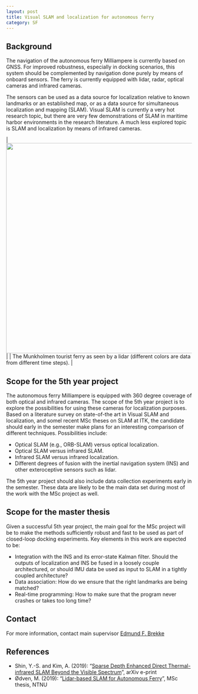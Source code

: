 ```yaml
---
layout: post
title: Visual SLAM and localization for autonomous ferry
category: SF
---
```

## Background
The navigation of the autonomous ferry Milliampere is currently based on GNSS. For improved robustness, especially in docking scenarios,
this system should be complemented by navigation done purely by means of onboard sensors. 
The ferry is currently equipped with lidar, radar, optical cameras and infrared cameras. 

The sensors can be used as a data source for localization relative to known landmarks or an established map, or as a data source for simultaneous localization and mapping (SLAM). 
Visual SLAM is currently a very hot research topic, but there are very few demonstrations of SLAM in maritime harbor environments in the research literature. 
A much less explored topic is SLAM and localization by means of infrared cameras. 

|<img src="{{site.url}}/assets/eskilfergecropped.jpg" width="570"> | 
| The Munkholmen tourist ferry as seen by a lidar (different colors are data from different time steps). | 

## Scope for the 5th year project

The autonomous ferry Milliampere is equipped with 360 degree coverage of both optical and infrared cameras. The scope of the 5th year project is to explore the possibilities for using these cameras for localization purposes. Based on a literature survey on state-of-the art in Visual SLAM and localization, and somel recent MSc theses on SLAM at ITK, the candidate should early in the semester make plans for an interesting comparison of different techniques. Possibilities include:
- Optical SLAM (e.g., ORB-SLAM) versus optical localization. 
- Optical SLAM versus infrared SLAM. 
- Infrared SLAM versus infrared localization. 
- Different degrees of fusion with the inertial navigation system (INS) and other exteroceptive sensors such as lidar.

The 5th year project should also include data collection experiments early in the semester. These data are likely to be the main data set during most of the work with the MSc project as well. 

## Scope for the master thesis

Given a successful 5th year project, the main goal for the MSc project will be to make the methods sufficiently robust and fast to be used as part of closed-loop docking experiments. Key elements in this work are expected to be:
- Integration with the INS and its error-state Kalman filter. Should the outputs of localization and INS be fused in a loosely couple architectured, or should IMU data be used as input to SLAM in a tightly coupled architecture?
- Data association: How do we ensure that the right landmarks are being matched?
- Real-time programming: How to make sure that the program never crashes or takes too long time?

## Contact
For more information, contact main supervisor [Edmund F. Brekke](http://www.ntnu.no/ansatte/edmundfo)

## References

* Shin, Y.-S. and Kim, A. (2019): “[Sparse Depth Enhanced Direct Thermal-infrared SLAM Beyond the Visible Spectrum](https://arxiv.org/pdf/1902.10892.pdf)”, arXiv e-print
* Ødven, M. (2019): “[Lidar-based SLAM for Autonomous Ferry](http://folk.ntnu.no/edmundfo/msc2019-2020/MasterFinalReducedMarius.pdf)”, MSc thesis, NTNU